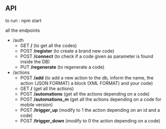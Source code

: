 API
--
to run : npm start

all the endpoints
- /auth
    - GET **/** (to get all the codes)
    - POST **/register** (to create a brand new code)
    - POST **/connect** (to check if a code given as parameter is found inside the DB)
    - PUT **/regenerate** (to regenerate a code)
- /actions
    - POST **/add** (to add a new action to the db, inform the name, the action (JSON FORMAT) a block (XML FORMAT) and your code)
    - GET **/** (get all the actions)
    - POST **/automations** (get all the actions depending on a code)
    - POST **/automations_m** (get all the actions depending on a code for mobile version)
    - POST **/trigger_up** (modify to 1 the action depending on an id and a code)
    - POST **/trigger_down** (modify to 0 the action depending on a code)
